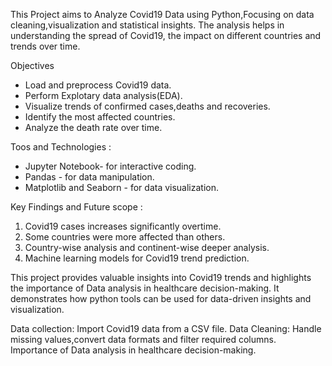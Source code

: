 This Project aims to Analyze Covid19 Data using Python,Focusing on data cleaning,visualization and statistical insights.
The analysis helps in understanding the spread of Covid19, the impact on different countries and trends over time.

Objectives
* Load and preprocess Covid19 data.
* Perform Explotary data analysis(EDA).
* Visualize trends of confirmed cases,deaths and recoveries.
* Identify the most affected countries.
* Analyze the death rate over time.

Toos and Technologies :
* Jupyter Notebook- for interactive coding.
* Pandas - for data manipulation.
* Matplotlib and Seaborn - for data visualization.

Key Findings and Future scope :
1. Covid19 cases increases significantly overtime.
2. Some countries were more affected than others.
3. Country-wise analysis and continent-wise deeper analysis.
4. Machine learning models for Covid19 trend prediction.

This project provides valuable insights into Covid19 trends and highlights the importance of Data analysis in healthcare decision-making.
It demonstrates how python tools can be used for data-driven insights and visualization.

Data collection: Import Covid19 data from a CSV file.
Data Cleaning: Handle missing values,convert data formats and filter required columns.
Importance of Data analysis in healthcare decision-making.


